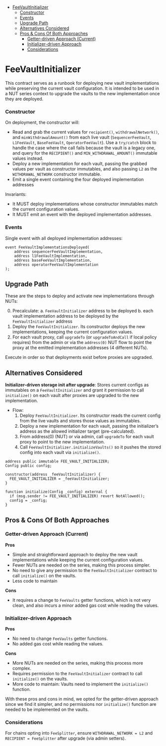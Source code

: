 <!-- START doctoc generated TOC please keep comment here to allow auto update -->
<!-- DON'T EDIT THIS SECTION, INSTEAD RE-RUN doctoc TO UPDATE -->

- [FeeVaultInitializer](#feevaultinitializer)
    - [Constructor](#constructor)
    - [Events](#events)
  - [Upgrade Path](#upgrade-path)
  - [Alternatives Considered](#alternatives-considered)
  - [Pros & Cons Of Both Approaches](#pros--cons-of-both-approaches)
    - [Getter-driven Approach (Current)](#getter-driven-approach-current)
    - [Initializer-driven Approach](#initializer-driven-approach)
    - [Considerations](#considerations)

<!-- END doctoc generated TOC please keep comment here to allow auto update -->

# FeeVaultInitializer

This contract serves as a runbook for deploying new vault implementations while preserving the current vault configuration. It is intended to be used in a NUT series context to upgrade the vaults to the new implementation once they are deployed.

### Constructor

On deployment, the constructor will:

- Read and grab the current values for `recipient()`, `withdrawalNetwork()`, and `minWithdrawalAmount()` from each live vault (`SequencerFeeVault`, `L1FeeVault`, `BaseFeeVault`, `OperatorFeeVault`). Use a `try/catch` block to handle the case where the call fails because the vault is a legacy one, and query for the `RECIPIENT()` and `MIN_WITHDRAWAL_AMOUNT()` immutable values instead.
- Deploy a new implementation for each vault, passing the grabbed values per vault as constructor immutables, and also passing `L2` as the `WITHDRAWAL_NETWORK` constructor immutable.
- Emit a single event containing the four deployed implementation addresses

Invariants:

- It MUST deploy implementations whose constructor immutables match the current configuration values.
- It MUST emit an event with the deployed implementation addresses.

### Events

Single event with all deployed implementation addresses:

```solidity
event FeeVaultImplementationsDeployed(
    address sequencerFeeVaultImplementation,
    address l1FeeVaultImplementation,
    address baseFeeVaultImplementation,
    address operatorFeeVaultImplementation
);
```

## Upgrade Path

These are the steps to deploy and activate new implementations through NUTs:

0. Precalculate:
   a. `FeeVaultInitializer` address to be deployed
   b. each vault implementation address to be deployed by the `FeeVaultInitializer` address
1. Deploy the `FeeVaultInitializer`. Its constructor deploys the new implementations, keeping the current configuration values.
2. For each vault proxy, call `upgradeTo` (or `upgradeToAndCall` if local policy requires) from the admin or via the `address(0)` NUT flow to point the proxy at the emitted implementation addresses (4 different NUTs).

Execute in order so that deployments exist before proxies are upgraded.

## Alternatives Considered

**Initializer-driven storage init after upgrade**: Stores current configs as immutables on a `FeeVaultInitializer` and grant it permission to call `initialize()` on each vault after proxies are upgraded to the new implementation.

- Flow:
  1. Deploy `FeeVaultInitializer`. Its constructor reads the current config from the live vaults and stores those values as immutables.
  2. Deploy a new implementation for each vault, passing the initializer’s address as the allowed initializer target (pre-calculated).
  3. From address(0) (NUT) or via admin, call `upgradeTo` for each vault proxy to point to the new implementation.
  4. Call `FeeVaultInitializer.initializeVaults()` so it pushes the stored config into each vault via `initialize()`.

```solidity
address public immutable FEE_VAULT_INITIALIZER;
Config public config;

constructor(address _feeVaultInitializer) {
  FEE_VAULT_INITIALIZER = _feeVaultInitializer;
}

function initialize(Config _config) external {
  if (msg.sender != FEE_VAULT_INITIALIZER) revert NotAllowed();
  config = _config;
}
```

## Pros & Cons Of Both Approaches

### Getter-driven Approach (Current)

**Pros**

- Simple and straightforward approach to deploy the new vault implementations while keeping the current configuration values.
- Fewer NUTs are needed on the series, making this process simpler.
- No need to give any permission to the `FeeVaultInitializer` contract to call `initialize()` on the vaults.
- Less code to maintain

**Cons**

- It requires a change to `FeeVaults` getter functions, which is not very clean, and also incurs a minor added gas cost while reading the values.

### Initializer-driven Approach

**Pros**

- No need to change `FeeVaults` getter functions.
- No added gas cost while reading the values.

**Cons**

- More NUTs are needed on the series, making this process more complex.
- Requires permission to the `FeeVaultInitializer` contract to call `initialize()` on the vaults.
- More code to maintain: Vaults need to implement the `initialize()` function.

With these pros and cons in mind, we opted for the getter-driven approach since we find it simpler, and no permissions nor `initialize()` function are needed to be implemented on the vaults.

### Considerations

For chains opting into `FeeSplitter`, ensure `WITHDRAWAL_NETWORK = L2` and `RECIPIENT = FeeSplitter` after upgrade (via admin setters).
